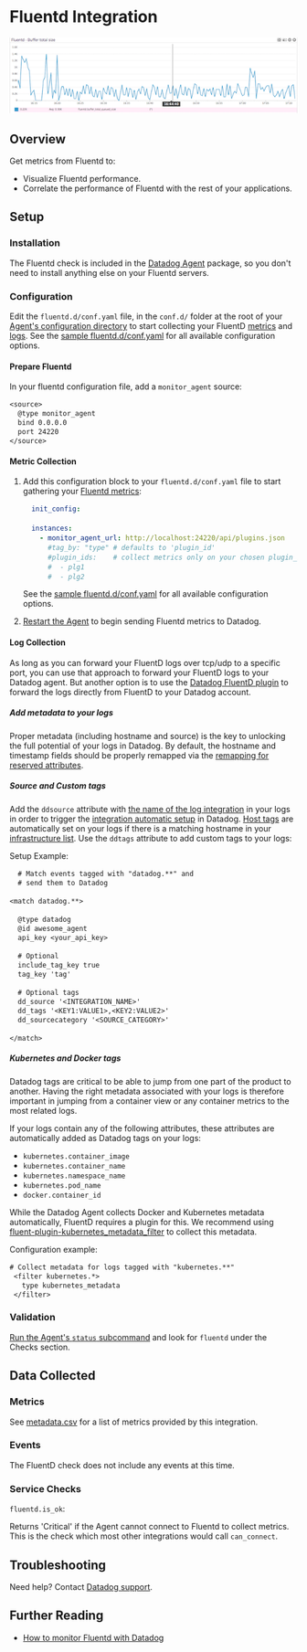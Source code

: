 # Fluentd Integration

![Fluentd Dashboard][8]

## Overview

Get metrics from Fluentd to:

* Visualize Fluentd performance.
* Correlate the performance of Fluentd with the rest of your applications.

## Setup
### Installation

The Fluentd check is included in the [Datadog Agent][1] package, so you don't need to install anything else on your Fluentd servers.

### Configuration

Edit the `fluentd.d/conf.yaml` file, in the `conf.d/` folder at the root of your [Agent's configuration directory][16] to start collecting your FluentD [metrics](#metric-collection) and [logs](#log-collection).
See the [sample fluentd.d/conf.yaml][2] for all available configuration options.

#### Prepare Fluentd

In your fluentd configuration file, add a `monitor_agent` source:

```
<source>
  @type monitor_agent
  bind 0.0.0.0
  port 24220
</source>
```

#### Metric Collection

1. Add this configuration block to your `fluentd.d/conf.yaml` file to start gathering your [Fluentd metrics](#metrics):

    ```yaml
      init_config:

      instances:
        - monitor_agent_url: http://localhost:24220/api/plugins.json
          #tag_by: "type" # defaults to 'plugin_id'
          #plugin_ids:    # collect metrics only on your chosen plugin_ids (optional)
          #  - plg1
          #  - plg2
    ```

    See the [sample fluentd.d/conf.yaml][2] for all available configuration options.

2. [Restart the Agent][3] to begin sending Fluentd metrics to Datadog.

#### Log Collection

As long as you can forward your FluentD logs over tcp/udp to a specific port, you can use that approach to forward your FluentD logs to your Datadog agent. But another option is to use the [Datadog FluentD plugin][9] to forward the logs directly from FluentD to your Datadog account. 

##### Add metadata to your logs

Proper metadata (including hostname and source) is the key to unlocking the full potential of your logs in Datadog. By default, the hostname and timestamp fields should be properly remapped via the [remapping for reserved attributes][10].

##### Source and Custom tags

Add the `ddsource` attribute with [the name of the log integration][14] in your logs in order to trigger the [integration automatic setup][11] in Datadog.
[Host tags][13] are automatically set on your logs if there is a matching hostname in your [infrastructure list][12]. Use the `ddtags` attribute to add custom tags to your logs:

Setup Example:

```
  # Match events tagged with "datadog.**" and
  # send them to Datadog

<match datadog.**>

  @type datadog
  @id awesome_agent
  api_key <your_api_key>

  # Optional
  include_tag_key true
  tag_key 'tag'

  # Optional tags
  dd_source '<INTEGRATION_NAME>' 
  dd_tags '<KEY1:VALUE1>,<KEY2:VALUE2>'
  dd_sourcecategory '<SOURCE_CATEGORY>'

</match>
```

##### Kubernetes and Docker tags

Datadog tags are critical to be able to jump from one part of the product to another. Having the right metadata associated with your logs is therefore important in jumping from a container view or any container metrics to the most related logs.

If your logs contain any of the following attributes, these attributes are automatically added as Datadog tags on your logs:

* `kubernetes.container_image`
* `kubernetes.container_name`
* `kubernetes.namespace_name`
* `kubernetes.pod_name`
* `docker.container_id`

While the Datadog Agent collects Docker and Kubernetes metadata automatically, FluentD requires a plugin for this. We recommend using [fluent-plugin-kubernetes_metadata_filter][15] to collect this metadata.

Configuration example:

```
# Collect metadata for logs tagged with "kubernetes.**"
 <filter kubernetes.*>
   type kubernetes_metadata
 </filter>
```


### Validation

[Run the Agent's `status` subcommand][4] and look for `fluentd` under the Checks section.

## Data Collected
### Metrics

See [metadata.csv][5] for a list of metrics provided by this integration.

### Events
The FluentD check does not include any events at this time.

### Service Checks

`fluentd.is_ok`:

Returns 'Critical' if the Agent cannot connect to Fluentd to collect metrics. This is the check which most other integrations would call `can_connect`.

## Troubleshooting
Need help? Contact [Datadog support][6].

## Further Reading

* [How to monitor Fluentd with Datadog][7]

[1]: https://app.datadoghq.com/account/settings#agent
[2]: https://github.com/DataDog/integrations-core/blob/master/fluentd/datadog_checks/fluentd/data/conf.yaml.example
[3]: https://docs.datadoghq.com/agent/faq/agent-commands/#start-stop-restart-the-agent
[4]: https://docs.datadoghq.com/agent/faq/agent-commands/#agent-status-and-information
[5]: https://github.com/DataDog/integrations-core/blob/master/fluentd/metadata.csv
[6]: https://docs.datadoghq.com/help/
[7]: https://www.datadoghq.com/blog/monitor-fluentd-datadog/
[8]: https://raw.githubusercontent.com/DataDog/integrations-core/master/fluentd/images/snapshot-fluentd.png
[9]: http://www.rubydoc.info/gems/fluent-plugin-datadog/
[10]: https://docs.datadoghq.com/logs/processing/#edit-reserved-attributes
[11]: https://docs.datadoghq.com/logs/processing/#integration-pipelines
[12]: https://app.datadoghq.com/infrastructure
[13]: https://docs.datadoghq.com/getting_started/tagging/assigning_tags/
[14]: https://docs.datadoghq.com/integrations/#cat-log-collection
[15]: https://github.com/fabric8io/fluent-plugin-kubernetes_metadata_filter
[16]: https://docs.datadoghq.com/agent/faq/agent-configuration-files/#agent-configuration-directory
